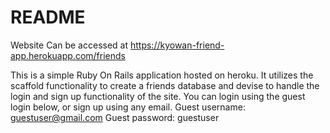 # README

Website Can be accessed at https://kyowan-friend-app.herokuapp.com/friends

This is a simple Ruby On Rails application hosted on heroku. It utilizes the scaffold functionality to create a friends database and devise to handle the login and sign up functionality of the site. You can login using the guest login below, or sign up using any email.
Guest username: guestuser@gmail.com
Guest password: guestuser


